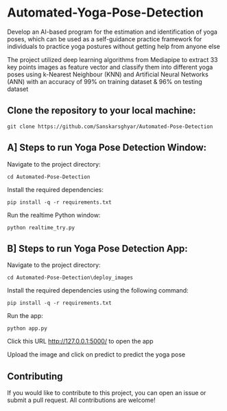 # Automated-Yoga-Pose-Detection 

Develop an AI-based program for the estimation and identification of yoga poses, which can be used as a self-guidance practice framework for individuals to practice yoga postures without getting help from anyone else

The project utilized deep learning algorithms from Mediapipe to extract 33 key points images as feature vector and classify them into different yoga poses using k-Nearest Neighbour (KNN) and Artificial Neural Networks (ANN) with an accuracy of 99% on training dataset & 96% on testing dataset 

## Clone the repository to your local machine:

    git clone https://github.com/Sanskarsghyar/Automated-Pose-Detection

## A] Steps to run Yoga Pose Detection Window:

Navigate to the project directory:

    cd Automated-Pose-Detection

Install the required dependencies:

    pip install -q -r requirements.txt
    
Run the realtime Python window:

    python realtime_try.py


## B] Steps to run Yoga Pose Detection App:
Navigate to the project directory:

    cd Automated-Pose-Detection\deploy_images

Install the required dependencies using the following command:

    pip install -q -r requirements.txt
    
Run the app:

    python app.py

Click this URL http://127.0.0.1:5000/ to open the app

Upload the image and click on predict to predict the yoga pose


## Contributing
If you would like to contribute to this project, you can open an issue or submit a pull request. All contributions are welcome!
